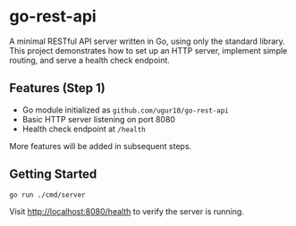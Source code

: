 # go-rest-api

A minimal RESTful API server written in Go, using only the standard library. This project demonstrates how to set up an HTTP server, implement simple routing, and serve a health check endpoint.

## Features (Step 1)
- Go module initialized as `github.com/ugur10/go-rest-api`
- Basic HTTP server listening on port 8080
- Health check endpoint at `/health`

More features will be added in subsequent steps.

## Getting Started

```bash
go run ./cmd/server
```

Visit [http://localhost:8080/health](http://localhost:8080/health) to verify the server is running.
